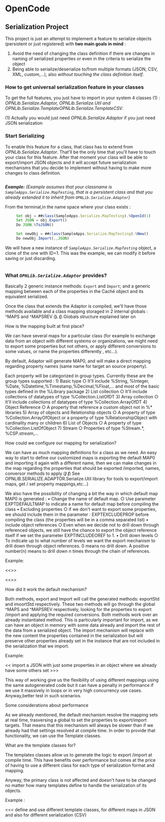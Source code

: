 # OpenCode
## Serialization Project

This project is just an attempt to implement a feature to serialize objects (persistent or just registered) with **two main goals in mind** :

1. Avoid the need of changing the class definition if there are changes in naming of serialized properties or even in the criteria to serialize the object
2. Being able to serialize/deserialize to/from  multiple formats (JSON, CSV, XML, custom,…), also _without touching the class definition itself_.

### How to get universal serialization feature in your classes

To get the full features, you just have to import in your system 4 classes (1) : _OPNLib.Serialize.Adaptor, OPNLib.Serialize.Util and OPNLib.Serialize.TemplateOPNLib.Serialize.TemplateCSV_.

(1) Actually you would just need _OPNLib.Serialize.Adaptor_ if you just need JSON serialization

### Start Serializing

To enable this feature for a class, that class has to extend from _OPNLib.Serialize.Adaptor_. That'll be the only time that you'll have to touch your class for this feature. After that moment your class will be able to export/import JSON objects and it will accept future serialization mechanisms that you decide to implement without having to make more changes to class definition.

 ```
 ```
_**Example:**_ 
_(Example assumes that your classname is `SampleApps.Serialize.MapTesting`, that is a persistent class and that you already extended it to inherit from `OPNLib.Serialize.Adaptor`)_

From the terminal,in the name space where your class exists :

```javascript
     Set obj = ##class(SampleApps.Serialize.MapTesting).%OpenId(1)
     Set JSON = obj.Export()
     Do JSON.%ToJSON()

     Set newObj = ##class(SampleApps.Serialize.MapTesting).%New()
     Do newObj.Import(,,JSON)
 ```
We will have a new instance of _`SampleApps.Serialize.MapTesting`_ object, a clone of the one with ID=1. This was the example, we can modify it before saving or just discarding.
 ```
 ```
 
### What _`OPNLib.Serialize.Adaptor`_ provides?

Basically 2 generic instance methods: `Export` and `Import`; and a generic mapping between each of the properties in the Caché object  and its equivalent serialized.

Once the class that extends the Adaptor  is compiled, we'll have those methods available and a class mapping  storaged in 2 internal globals : ^MAPS and ^MAPSREV (**).
(**) Globals structure explained later on 
 
How is the mapping built at first place?

We can have several maps for a particular class (for example to exchange data from an object  with different systems or organizations, we might need to export some properties but not others, or apply different conversions to some values, or name the properties differently , etc…).

By default, Adaptor will generate MAP0, and will make a direct mapping regarding property names (same name for target an source property).

Each property will be categorized in group types. Currently these are the group types supported :
	1) Basic type 
		○ It'll include %String, %Integer, %Date, %Datetime,%Timestamp,%Decimal,%Float,… and most of the basic types defined in the %Library package 
	2) List collection 
		○ It'll include collections of datatypes of type %Collection.ListOfDT
	3) Array collection 
		○ It'll include collections of datatypes of type %Collection.ArrayOfDT
	4) Object Reference
		○ A property that reference a custom object not in %* libraries 
	5) Array of objects and Relationship objects 
		○ A property of type %Collection.ArrayOfObject or a property of type %RelationshipObject with cardinality many or children
	6) List of Objects 
		○ A property of type %Collection.ListOfObject
	7) Stream
		○ Properties of type %Stream.*, %CSP.*stream*,…

How could we configure our mapping for serialization?

We can have as much mapping definitions for a class as we need. An easy way to start to define our customized maps is exporting the default MAP0 and importing it again with a different name, then we can make changes in the map regarding the properties that should be exported /imported, names, conversor methods to apply (***) 
(***) See OPNLIB.SERIALIZE.ADAPTOR.Serialize.Util library for tools to export/import maps, get / set property mappings,etc…)

We also have the possibility of changing a bit the way in which default map MAP0 is generated :
	• Change the name of default map. 
		○ Use parameter EXPTDEFAULTMAP to indicate a name for default map before compiling the class 
	• Excluding  properties 
		○ if we don't want to export some   properties, we should include them in the parameter : EXPTEXCLUDEPROP before compiling the class (the properties will be in a comma separated list)
	• include  object references
		○ Even when we decide not to drill down through referenced objects, we still have the chance to export the object reference itself if we set the parameter EXPTINCLUDEOREF to 1.
	• Drill down levels
		○ To indicate up to what number of levels we want the export mechanism to drill down through object references. 0 means no drill down. A positive number(n) means to drill down n times through the chain of references.

Example:

<<<create MAP1 from MAP0 >>>

<<<USING MAP0 and MAP1 from the same object instance >>>

How did it work the default mechanism?

Both methods, export and Import will call the generated methods: exportStd and imoortStd respectively. These two methods will go through the global ^MAPS and ^MAPSREV respectively, looking for the properties to export /import and applying the required conversions. 
Both methods work over an already instantiated method. This is particularly important for import, as we can have an object in memory with some data already and import the rest of the data from a serialized object. The import mechanism will replace with the new content the properties contained in the serialization but will preserve other properties already set in the instance that are not included in the serialization that we import.

Example:

<< import a JSON with just some properties in an object where we already have some others set >>>

This way of working give us the flexibility of using different mappings using the same autogenerated code but it can have a penalty in performance if we use it massively in loops or in very high concurrency use cases. Anyway,better test in such scenarios. 

Some considerations about performance 

As we already mentioned, the default mechanism resolve the mapping sets at real time, trasversing a global to set the properties to export/import  targets. That means that this mechanism will always be slower than if we already had that settings resolved at compile time. In order to provide that functionality, we can use the Template classes. 

 What are the template classes for?

The templates classes allow us to generate the logic to export /import at compile time.
This have benefits over performance but comes at the price of having to use a different class for each type of serialization format and mapping.

Anyway, the primary class is not affected and doesn't have to be changed no matter how many templates define to handle the serialization of its objects.

Example :

<<< define and use different template classes, for different maps in JSON and also for different serialization (CSV)
>>> 
